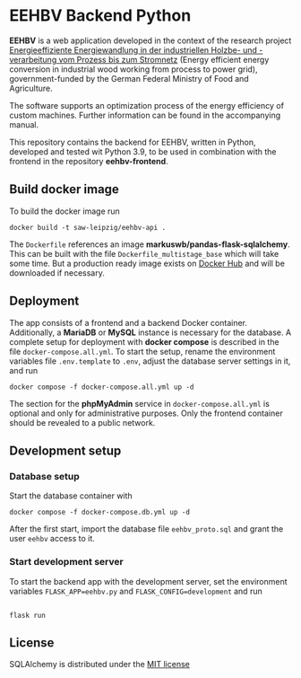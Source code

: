 # EEHBV Backend Python

**EEHBV** is a web application developed in the context of the research project
[Energieeffiziente Energiewandlung in der industriellen Holzbe- und -verarbeitung vom Prozess bis zum Stromnetz](https://www.fnr.de/index.php?id=11150&fkz=2220HV046C)
(Energy efficient energy conversion in industrial wood working from process to
power grid), government-funded by the German Federal Ministry of Food and 
Agriculture.

The software supports an optimization process of the energy efficiency of custom
machines. Further information can be found in the accompanying manual.

This repository contains the backend for EEHBV, written in Python,
developed and tested wit Python 3.9, to be used 
in combination with the frontend in the repository **eehbv-frontend**.

## Build docker image

To build the docker image run
<pre><code>docker build -t saw-leipzig/eehbv-api .</code></pre>

The `Dockerfile` references an image **markuswb/pandas-flask-sqlalchemy**. 
This can be built with the file `Dockerfile_multistage_base` which will
take some time. But a production ready image exists on
[Docker Hub](https://hub.docker.com/r/markuswb/pandas-flask-sqlalchemy) 
and will be downloaded if necessary.

## Deployment
The app consists of a frontend and a backend Docker container. Additionally, a 
**MariaDB** or **MySQL** instance is necessary for the database.
A complete setup for deployment with **docker compose** is described in the
file `docker-compose.all.yml`. To start the setup, rename the environment
variables file `.env.template` to `.env`, adjust the database server 
settings in it, and run
<pre><code>docker compose -f docker-compose.all.yml up -d</code></pre>

The section for the **phpMyAdmin** service in `docker-compose.all.yml` is optional 
and only for administrative purposes. Only the frontend container should be 
revealed to a public network.

## Development setup

### Database setup
Start the database container with
<pre><code>docker compose -f docker-compose.db.yml up -d</code></pre>
After the first start, import the database file `eehbv_proto.sql` and grant
the user `eehbv` access to it.

### Start development server
To start the backend app with the development server, set the environment 
variables `FLASK_APP=eehbv.py` and `FLASK_CONFIG=development` and run
<pre><code>
flask run
</code></pre>

## License
SQLAlchemy is distributed under the [MIT license](https://opensource.org/license/mit/)
